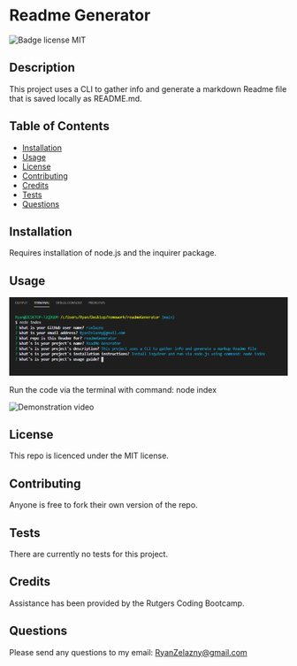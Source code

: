 # Readme Generator
![Badge license MIT](https://img.shields.io/badge/license-MIT-green)

## Description 

This project uses a CLI to gather info and generate a markdown Readme file that is saved locally as README.md.

## Table of Contents

* [Installation](#installation)
* [Usage](#usage)
* [License](#license)
* [Contributing](#contributing)
* [Credits](#credits)
* [Tests](#tests)
* [Questions](#questions)


## Installation

Requires installation of node.js and the inquirer package.

## Usage 

![Image of readmeGenerator](https://github.com/rzelazny/readmeGenerator/blob/main/assets/images/readmeGenerator.png)

Run the code via the terminal with command: node index

![Demonstration video](https://drive.google.com/file/d/1a9sWS7fDmnqbeAcZimeHvmBSwvH9-EZA/view?usp=sharing)

## License

This repo is licenced under the MIT license.

## Contributing

Anyone is free to fork their own version of the repo.

## Tests

There are currently no tests for this project.

## Credits

Assistance has been provided by the Rutgers Coding Bootcamp.

## Questions

Please send any questions to my email: <RyanZelazny@gmail.com>
